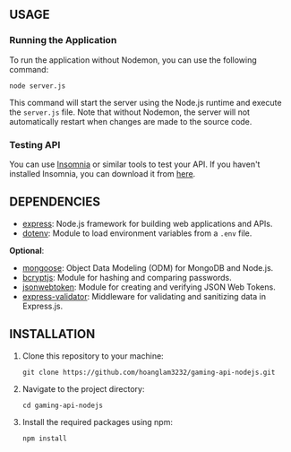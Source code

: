 ## USAGE

### Running the Application

To run the application without Nodemon, you can use the following command:

```
node server.js
```

This command will start the server using the Node.js runtime and execute the `server.js` file. Note that without Nodemon, the server will not automatically restart when changes are made to the source code.

### Testing API

You can use [Insomnia](https://insomnia.rest/) or similar tools to test your API. If you haven't installed Insomnia, you can download it from [here](https://insomnia.rest/download).

## DEPENDENCIES

- [express](https://www.npmjs.com/package/express): Node.js framework for building web applications and APIs.
- [dotenv](https://www.npmjs.com/package/dotenv): Module to load environment variables from a `.env` file.

**Optional**:

- [mongoose](https://www.npmjs.com/package/mongoose): Object Data Modeling (ODM) for MongoDB and Node.js.
- [bcryptjs](https://www.npmjs.com/package/bcryptjs): Module for hashing and comparing passwords.
- [jsonwebtoken](https://www.npmjs.com/package/jsonwebtoken): Module for creating and verifying JSON Web Tokens.
- [express-validator](https://www.npmjs.com/package/express-validator): Middleware for validating and sanitizing data in Express.js.

## INSTALLATION

1. Clone this repository to your machine:

   ```
   git clone https://github.com/hoanglam3232/gaming-api-nodejs.git
   ```

2. Navigate to the project directory:

   ```
   cd gaming-api-nodejs
   ```

3. Install the required packages using npm:

   ```
   npm install
   ```